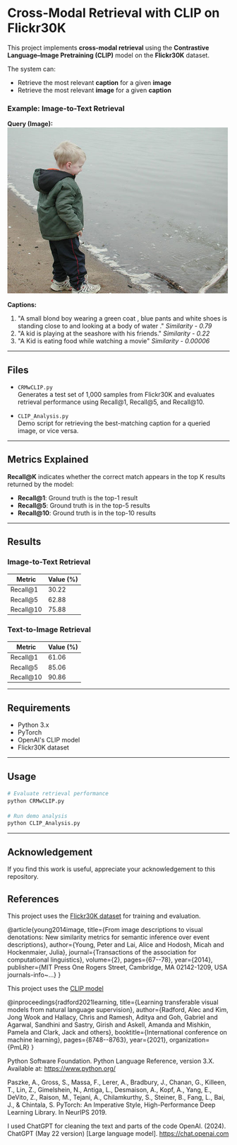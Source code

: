 

# Cross-Modal Retrieval with CLIP on Flickr30K

This project implements **cross-modal retrieval** using the **Contrastive Language–Image Pretraining (CLIP)** model on the **Flickr30K** dataset.

The system can:
- Retrieve the most relevant **caption** for a given **image**
- Retrieve the most relevant **image** for a given **caption**

### Example: Image-to-Text Retrieval

**Query (Image):**  
![Example Query Image](6734417.jpg)

**Captions:**
1. "A small blond boy wearing a green coat , blue pants and white shoes is standing close to and looking at a body of water ."   *Similarity - 0.79*
2. "A kid is playing at the seashore with his friends."   *Similarity - 0.22*
3. "A Kid is eating food while watching a movie"   *Similarity - 0.00006*

---

## Files

- `CRMwCLIP.py`  
  Generates a test set of 1,000 samples from Flickr30K and evaluates retrieval performance using Recall@1, Recall@5, and Recall@10.

- `CLIP_Analysis.py`  
  Demo script for retrieving the best-matching caption for a queried image, or vice versa.

---

## Metrics Explained

**Recall@K** indicates whether the correct match appears in the top K results returned by the model:

- **Recall@1**: Ground truth is the top-1 result
- **Recall@5**: Ground truth is in the top-5 results
- **Recall@10**: Ground truth is in the top-10 results

---

## Results

### Image-to-Text Retrieval

| Metric     | Value (%) |
|------------|------------|
| Recall@1   | 30.22      |
| Recall@5   | 62.88      |
| Recall@10  | 75.88      |

### Text-to-Image Retrieval

| Metric     | Value (%) |
|------------|------------|
| Recall@1   | 61.06      |
| Recall@5   | 85.06      |
| Recall@10  | 90.86      |

---

## Requirements

- Python 3.x
- PyTorch
- OpenAI's CLIP model
- Flickr30K dataset

---

## Usage

```bash
# Evaluate retrieval performance
python CRMwCLIP.py

# Run demo analysis
python CLIP_Analysis.py

```

---

## Acknowledgement

If you find this work is useful, appreciate your acknowledgement to this repository.  


## References 

This project uses the [Flickr30K dataset](http://shannon.cs.illinois.edu/DenotationGraph/) for training and evaluation.

@article{young2014image,
  title={From image descriptions to visual denotations: New similarity metrics for semantic inference over event descriptions},
  author={Young, Peter and Lai, Alice and Hodosh, Micah and Hockenmaier, Julia},
  journal={Transactions of the association for computational linguistics},
  volume={2},
  pages={67--78},
  year={2014},
  publisher={MIT Press One Rogers Street, Cambridge, MA 02142-1209, USA journals-info~…}
}

This project uses the [CLIP model](https://github.com/openai/CLIP)

@inproceedings{radford2021learning,
  title={Learning transferable visual models from natural language supervision},
  author={Radford, Alec and Kim, Jong Wook and Hallacy, Chris and Ramesh, Aditya and Goh, Gabriel and Agarwal, Sandhini and Sastry, Girish and Askell, Amanda and Mishkin, Pamela and Clark, Jack and others},
  booktitle={International conference on machine learning},
  pages={8748--8763},
  year={2021},
  organization={PmLR}
}

Python Software Foundation. Python Language Reference, version 3.X.
Available at: https://www.python.org/

Paszke, A., Gross, S., Massa, F., Lerer, A., Bradbury, J., Chanan, G.,
Killeen, T., Lin, Z., Gimelshein, N., Antiga, L., Desmaison, A.,
Kopf, A., Yang, E., DeVito, Z., Raison, M., Tejani, A., Chilamkurthy, S.,
Steiner, B., Fang, L., Bai, J., & Chintala, S.
PyTorch: An Imperative Style, High-Performance Deep Learning Library.
In NeurIPS 2019.

I used ChatGPT for cleaning the text and parts of the code
OpenAI. (2024). ChatGPT (May 22 version) [Large language model]. https://chat.openai.com

